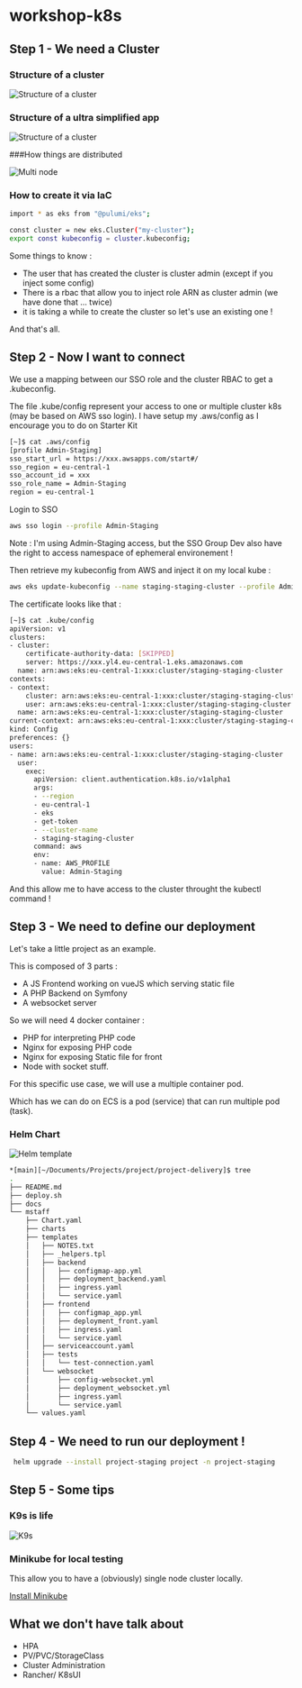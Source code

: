 # workshop-k8s

## Step 1 - We need a Cluster 

### Structure of a cluster 

![Structure of a cluster ](docs/cluster.png)


### Structure of a ultra simplified app

![Structure of a cluster ](docs/base.png)

###How things are distributed

![Multi node ](docs/multi-node.png)


### How to create it via IaC 

```bash
import * as eks from "@pulumi/eks";

const cluster = new eks.Cluster("my-cluster");
export const kubeconfig = cluster.kubeconfig;
```

Some things to know : 
- The user that has created the cluster is cluster admin (except if you inject some config)
- There is a rbac that allow you to inject role ARN as cluster admin (we have done that ... twice)
- it is taking a while to create the cluster so let's use an existing one !

And that's all. 

## Step 2 - Now I want to connect

We use a mapping between our SSO role and the cluster RBAC to get a .kubeconfig. 

The file .kube/config represent your access to one or multiple cluster k8s (may be based on AWS sso login). 
I have setup my .aws/config as I encourage you to do on Starter Kit 

```bash
[~]$ cat .aws/config
[profile Admin-Staging]
sso_start_url = https://xxx.awsapps.com/start#/
sso_region = eu-central-1
sso_account_id = xxx
sso_role_name = Admin-Staging
region = eu-central-1
```


Login to SSO 
```bash 
aws sso login --profile Admin-Staging
```
Note : I'm using Admin-Staging access, but the SSO Group Dev also have the right to access namespace of ephemeral environement ! 

Then retrieve my kubeconfig from AWS and inject it on my local kube : 
```bash
aws eks update-kubeconfig --name staging-staging-cluster --profile Admin-Staging
```


The certificate looks like that : 
```bash
[~]$ cat .kube/config
apiVersion: v1
clusters:
- cluster:
    certificate-authority-data: [SKIPPED]
    server: https://xxx.yl4.eu-central-1.eks.amazonaws.com
  name: arn:aws:eks:eu-central-1:xxx:cluster/staging-staging-cluster
contexts:
- context:
    cluster: arn:aws:eks:eu-central-1:xxx:cluster/staging-staging-cluster
    user: arn:aws:eks:eu-central-1:xxx:cluster/staging-staging-cluster
  name: arn:aws:eks:eu-central-1:xxx:cluster/staging-staging-cluster
current-context: arn:aws:eks:eu-central-1:xxx:cluster/staging-staging-cluster
kind: Config
preferences: {}
users:
- name: arn:aws:eks:eu-central-1:xxx:cluster/staging-staging-cluster
  user:
    exec:
      apiVersion: client.authentication.k8s.io/v1alpha1
      args:
      - --region
      - eu-central-1
      - eks
      - get-token
      - --cluster-name
      - staging-staging-cluster
      command: aws
      env:
      - name: AWS_PROFILE
        value: Admin-Staging
```
And this allow me to have access to the cluster throught the kubectl command ! 

## Step 3 - We need to define our deployment

Let's take a little project as an example.

This is composed of 3 parts : 
- A JS Frontend working on vueJS which serving static file 
- A PHP Backend on Symfony 
- A websocket server 

So we will need 4 docker container : 
- PHP for interpreting PHP code
- Nginx for exposing PHP code
- Nginx for exposing Static file for front
- Node with socket stuff. 

For this specific use case, we will use a multiple container pod.

Which has we can do on ECS is a pod (service) that can run multiple pod (task).

### Helm Chart

![Helm template](docs/helm.png)

```bash 
*[main][~/Documents/Projects/project/project-delivery]$ tree 
.
├── README.md
├── deploy.sh 
├── docs
└── mstaff
    ├── Chart.yaml
    ├── charts
    ├── templates
    │   ├── NOTES.txt
    │   ├── _helpers.tpl
    │   ├── backend
    │   │   ├── configmap-app.yml
    │   │   ├── deployment_backend.yaml
    │   │   ├── ingress.yaml
    │   │   └── service.yaml
    │   ├── frontend
    │   │   ├── configmap_app.yml
    │   │   ├── deployment_front.yaml
    │   │   ├── ingress.yaml
    │   │   └── service.yaml
    │   ├── serviceaccount.yaml
    │   ├── tests
    │   │   └── test-connection.yaml
    │   └── websocket
    │       ├── config-websocket.yml
    │       ├── deployment_websocket.yml
    │       ├── ingress.yaml
    │       └── service.yaml
    └── values.yaml
```


## Step 4 - We need to run our deployment ! 

```bash
 helm upgrade --install project-staging project -n project-staging
```


## Step 5 - Some tips 

### K9s is life
![K9s](docs/k9s.png)

### Minikube for local testing

This allow you to have a (obviously) single node cluster locally.


[Install Minikube](https://kubernetes.io/fr/docs/tasks/tools/install-minikube/)

## What we don't have talk about

- HPA 
- PV/PVC/StorageClass 
- Cluster Administration 
- Rancher/ K8sUI
